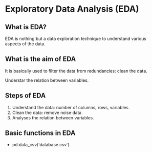 # Exploratory Data Analysis (EDA)

## What is EDA?

EDA is nothing but a data exploration technique to understand various aspects of the data.

## What is the aim of EDA

It is basically used to filter the data from redundancies: clean the data.

Understar the relation between variables.

## Steps of EDA

1. Understand the data: number of columns, rows, variables.
2. Clean the data: remove noise data.
3. Analyses the relation between variables.

## Basic functions in EDA

  - pd.data_csv('database.csv')
